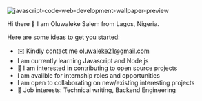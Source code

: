 ![javascript-code-web-development-wallpaper-preview](https://github.com/oluwaleke21/oluwaleke21/assets/129969867/475c88ff-46db-474f-a27b-b7204ca658a6)

Hi there 👋 I am Oluwaleke Salem from Lagos, Nigeria.



Here are some ideas to get you started:

- ✉️ Kindly contact me oluwaleke21@gmail.com
- I am currently learning Javascript and Node.js
- 👀 I am interested in contributing to open source projects
- I am availble for internship roles and opportunities
- I am open to collaborating on new/existing interesting projects
- 🏢 Job interests: Technical writing, Backend Engineering









